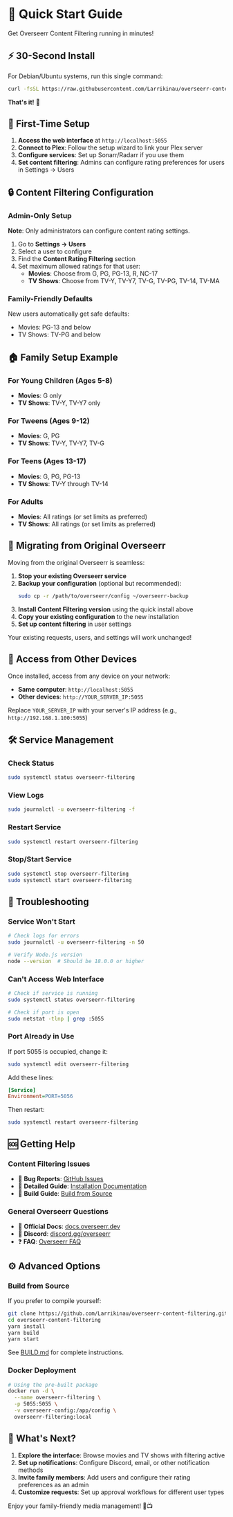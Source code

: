 # 🚀 Quick Start Guide

Get Overseerr Content Filtering running in minutes!

## ⚡ 30-Second Install

For Debian/Ubuntu systems, run this single command:

```bash
curl -fsSL https://raw.githubusercontent.com/Larrikinau/overseerr-content-filtering/main/install-overseerr-filtering.sh | sudo bash
```

**That's it!** 🎉

## 🔧 First-Time Setup

1. **Access the web interface** at `http://localhost:5055`
2. **Connect to Plex**: Follow the setup wizard to link your Plex server
3. **Configure services**: Set up Sonarr/Radarr if you use them
4. **Set content filtering**: Admins can configure rating preferences for users in Settings → Users

## 🔒 Content Filtering Configuration

### Admin-Only Setup
**Note**: Only administrators can configure content rating settings.

1. Go to **Settings → Users**
2. Select a user to configure
3. Find the **Content Rating Filtering** section
4. Set maximum allowed ratings for that user:
   - **Movies**: Choose from G, PG, PG-13, R, NC-17
   - **TV Shows**: Choose from TV-Y, TV-Y7, TV-G, TV-PG, TV-14, TV-MA

### Family-Friendly Defaults
New users automatically get safe defaults:
- Movies: PG-13 and below
- TV Shows: TV-PG and below

## 🏠 Family Setup Example

### For Young Children (Ages 5-8)
- **Movies**: G only
- **TV Shows**: TV-Y, TV-Y7 only

### For Tweens (Ages 9-12)
- **Movies**: G, PG
- **TV Shows**: TV-Y, TV-Y7, TV-G

### For Teens (Ages 13-17)
- **Movies**: G, PG, PG-13
- **TV Shows**: TV-Y through TV-14

### For Adults
- **Movies**: All ratings (or set limits as preferred)
- **TV Shows**: All ratings (or set limits as preferred)

## 🔄 Migrating from Original Overseerr

Moving from the original Overseerr is seamless:

1. **Stop your existing Overseerr service**
2. **Backup your configuration** (optional but recommended):
   ```bash
   sudo cp -r /path/to/overseerr/config ~/overseerr-backup
   ```
3. **Install Content Filtering version** using the quick install above
4. **Copy your existing configuration** to the new installation
5. **Set up content filtering** in user settings

Your existing requests, users, and settings will work unchanged!

## 📱 Access from Other Devices

Once installed, access from any device on your network:
- **Same computer**: `http://localhost:5055`
- **Other devices**: `http://YOUR_SERVER_IP:5055`

Replace `YOUR_SERVER_IP` with your server's IP address (e.g., `http://192.168.1.100:5055`)

## 🛠️ Service Management

### Check Status
```bash
sudo systemctl status overseerr-filtering
```

### View Logs
```bash
sudo journalctl -u overseerr-filtering -f
```

### Restart Service
```bash
sudo systemctl restart overseerr-filtering
```

### Stop/Start Service
```bash
sudo systemctl stop overseerr-filtering
sudo systemctl start overseerr-filtering
```

## 🔧 Troubleshooting

### Service Won't Start
```bash
# Check logs for errors
sudo journalctl -u overseerr-filtering -n 50

# Verify Node.js version
node --version  # Should be 18.0.0 or higher
```

### Can't Access Web Interface
```bash
# Check if service is running
sudo systemctl status overseerr-filtering

# Check if port is open
sudo netstat -tlnp | grep :5055
```

### Port Already in Use
If port 5055 is occupied, change it:
```bash
sudo systemctl edit overseerr-filtering
```

Add these lines:
```ini
[Service]
Environment=PORT=5056
```

Then restart:
```bash
sudo systemctl restart overseerr-filtering
```

## 🆘 Getting Help

### Content Filtering Issues
- 🐛 **Bug Reports**: [GitHub Issues](https://github.com/Larrikinau/overseerr-content-filtering/issues)
- 📖 **Detailed Guide**: [Installation Documentation](INSTALL.md)
- 🔨 **Build Guide**: [Build from Source](BUILD.md)

### General Overseerr Questions
- 📖 **Official Docs**: [docs.overseerr.dev](https://docs.overseerr.dev/)
- 💬 **Discord**: [discord.gg/overseerr](https://discord.gg/overseerr)
- ❓ **FAQ**: [Overseerr FAQ](https://docs.overseerr.dev/support/faq)

## ⚙️ Advanced Options

### Build from Source
If you prefer to compile yourself:
```bash
git clone https://github.com/Larrikinau/overseerr-content-filtering.git
cd overseerr-content-filtering
yarn install
yarn build
yarn start
```

See [BUILD.md](BUILD.md) for complete instructions.

### Docker Deployment
```bash
# Using the pre-built package
docker run -d \
  --name overseerr-filtering \
  -p 5055:5055 \
  -v overseerr-config:/app/config \
  overseerr-filtering:local
```

## 🎯 What's Next?

1. **Explore the interface**: Browse movies and TV shows with filtering active
2. **Set up notifications**: Configure Discord, email, or other notification methods
3. **Invite family members**: Add users and configure their rating preferences as an admin
4. **Customize requests**: Set up approval workflows for different user types

Enjoy your family-friendly media management! 🍿📺

